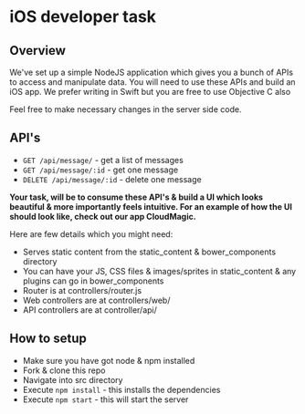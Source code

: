 # iOS developer task
## Overview

We've set up a simple NodeJS application which gives you a bunch of APIs to access and manipulate data. You will need to use these APIs and build an iOS app. We prefer writing in Swift but you are free to use Objective C also

Feel free to make necessary changes in the server side code.

## API's
- `GET /api/message/` - get a list of messages
- `GET /api/message/:id` - get one message
- `DELETE /api/message/:id` - delete one message

**Your task, will be to consume these API's & build a UI which looks beautiful & more importantly feels intuitive. For an example of how the UI should look like, check out our app CloudMagic.**

Here are few details which you might need:

- Serves static content from the static_content & bower_components directory
- You can have your JS, CSS files & images/sprites in static_content & any plugins can go in bower_components
- Router is at controllers/router.js
- Web controllers are at controllers/web/
- API controllers are at controller/api/

## How to setup

- Make sure you have got node & npm installed
- Fork & clone this repo
- Navigate into src directory
- Execute `npm install` - this installs the dependencies
- Execute `npm start` - this will start the server
